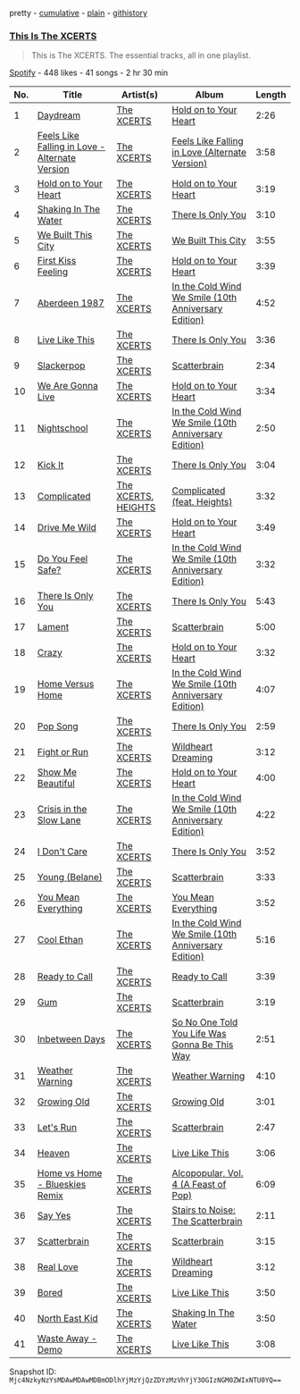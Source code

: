pretty - [cumulative](/playlists/cumulative/37i9dQZF1DZ06evO4pXTlk.md) - [plain](/playlists/plain/37i9dQZF1DZ06evO4pXTlk) - [githistory](https://github.githistory.xyz/mackorone/spotify-playlist-archive/blob/main/playlists/plain/37i9dQZF1DZ06evO4pXTlk)

### [This Is The XCERTS](https://open.spotify.com/playlist/37i9dQZF1DZ06evO4pXTlk)

> This is The XCERTS\. The essential tracks, all in one playlist.

[Spotify](https://open.spotify.com/user/spotify) - 448 likes - 41 songs - 2 hr 30 min

| No. | Title | Artist(s) | Album | Length |
|---|---|---|---|---|
| 1 | [Daydream](https://open.spotify.com/track/4ZJRoFTNJzcA1KKJgxncvu) | [The XCERTS](https://open.spotify.com/artist/7sKlSlGo7d1D3dhFYKO0Y5) | [Hold on to Your Heart](https://open.spotify.com/album/0dUfvaLw6L22guWr1ldEr2) | 2:26 |
| 2 | [Feels Like Falling in Love \- Alternate Version](https://open.spotify.com/track/0pzeklIkrqOfc1eeleQ3px) | [The XCERTS](https://open.spotify.com/artist/7sKlSlGo7d1D3dhFYKO0Y5) | [Feels Like Falling in Love \(Alternate Version\)](https://open.spotify.com/album/5mFDzpbFYmeiHKEEumKXyt) | 3:58 |
| 3 | [Hold on to Your Heart](https://open.spotify.com/track/309SSdFnorhTPt5zIAdr7g) | [The XCERTS](https://open.spotify.com/artist/7sKlSlGo7d1D3dhFYKO0Y5) | [Hold on to Your Heart](https://open.spotify.com/album/2vpzTHAONPRfkg1np7dbjX) | 3:19 |
| 4 | [Shaking In The Water](https://open.spotify.com/track/4EAEzurHVgxsXmJ263P6fV) | [The XCERTS](https://open.spotify.com/artist/7sKlSlGo7d1D3dhFYKO0Y5) | [There Is Only You](https://open.spotify.com/album/1PVASk4Wj9YoOlllQgDUoL) | 3:10 |
| 5 | [We Built This City](https://open.spotify.com/track/6uGax7tGLYcmZ0Nk12eO9a) | [The XCERTS](https://open.spotify.com/artist/7sKlSlGo7d1D3dhFYKO0Y5) | [We Built This City](https://open.spotify.com/album/25XwdliNAo6VrO7J2U2GxJ) | 3:55 |
| 6 | [First Kiss Feeling](https://open.spotify.com/track/3Ow3vn452NgBsTr09NZVAw) | [The XCERTS](https://open.spotify.com/artist/7sKlSlGo7d1D3dhFYKO0Y5) | [Hold on to Your Heart](https://open.spotify.com/album/0dUfvaLw6L22guWr1ldEr2) | 3:39 |
| 7 | [Aberdeen 1987](https://open.spotify.com/track/4IPBnGpwKJIlSdlq8kgZVv) | [The XCERTS](https://open.spotify.com/artist/7sKlSlGo7d1D3dhFYKO0Y5) | [In the Cold Wind We Smile \(10th Anniversary Edition\)](https://open.spotify.com/album/7KpMyE6xSVdRVdkIxSng5N) | 4:52 |
| 8 | [Live Like This](https://open.spotify.com/track/4Vt9jIvA2OSFZ7V1UKYDyy) | [The XCERTS](https://open.spotify.com/artist/7sKlSlGo7d1D3dhFYKO0Y5) | [There Is Only You](https://open.spotify.com/album/1PVASk4Wj9YoOlllQgDUoL) | 3:36 |
| 9 | [Slackerpop](https://open.spotify.com/track/7qgp4PNvNPG5vPoMeGg29E) | [The XCERTS](https://open.spotify.com/artist/7sKlSlGo7d1D3dhFYKO0Y5) | [Scatterbrain](https://open.spotify.com/album/7qJcUjJEAzI5t3xdD496Ap) | 2:34 |
| 10 | [We Are Gonna Live](https://open.spotify.com/track/4xecVWlowXeLZXxGZ3eeBS) | [The XCERTS](https://open.spotify.com/artist/7sKlSlGo7d1D3dhFYKO0Y5) | [Hold on to Your Heart](https://open.spotify.com/album/0dUfvaLw6L22guWr1ldEr2) | 3:34 |
| 11 | [Nightschool](https://open.spotify.com/track/7kypxcJ3LGW1OFH0PLvpf9) | [The XCERTS](https://open.spotify.com/artist/7sKlSlGo7d1D3dhFYKO0Y5) | [In the Cold Wind We Smile \(10th Anniversary Edition\)](https://open.spotify.com/album/7KpMyE6xSVdRVdkIxSng5N) | 2:50 |
| 12 | [Kick It](https://open.spotify.com/track/6DudfdpqtGRCyUoTcMAmJb) | [The XCERTS](https://open.spotify.com/artist/7sKlSlGo7d1D3dhFYKO0Y5) | [There Is Only You](https://open.spotify.com/album/1PVASk4Wj9YoOlllQgDUoL) | 3:04 |
| 13 | [Complicated](https://open.spotify.com/track/7w7WlXyXPuo0AuuWMSGw98) | [The XCERTS](https://open.spotify.com/artist/7sKlSlGo7d1D3dhFYKO0Y5), [HEIGHTS](https://open.spotify.com/artist/5EdogtWIzqFv45sdk6ePZH) | [Complicated \(feat\. Heights\)](https://open.spotify.com/album/3b5UdO9XkyHFQLFlNaWs01) | 3:32 |
| 14 | [Drive Me Wild](https://open.spotify.com/track/0vOuCoedkkXYOpU3QYkCBa) | [The XCERTS](https://open.spotify.com/artist/7sKlSlGo7d1D3dhFYKO0Y5) | [Hold on to Your Heart](https://open.spotify.com/album/0dUfvaLw6L22guWr1ldEr2) | 3:49 |
| 15 | [Do You Feel Safe?](https://open.spotify.com/track/71B1fNBwSnln85JuY4bTh3) | [The XCERTS](https://open.spotify.com/artist/7sKlSlGo7d1D3dhFYKO0Y5) | [In the Cold Wind We Smile \(10th Anniversary Edition\)](https://open.spotify.com/album/7KpMyE6xSVdRVdkIxSng5N) | 3:32 |
| 16 | [There Is Only You](https://open.spotify.com/track/7aqRsbwlcDexjeRKdv6UGc) | [The XCERTS](https://open.spotify.com/artist/7sKlSlGo7d1D3dhFYKO0Y5) | [There Is Only You](https://open.spotify.com/album/1PVASk4Wj9YoOlllQgDUoL) | 5:43 |
| 17 | [Lament](https://open.spotify.com/track/0P0mOSWEtA6suhu7zrcgOX) | [The XCERTS](https://open.spotify.com/artist/7sKlSlGo7d1D3dhFYKO0Y5) | [Scatterbrain](https://open.spotify.com/album/7qJcUjJEAzI5t3xdD496Ap) | 5:00 |
| 18 | [Crazy](https://open.spotify.com/track/4OUtEuCBZvKlaPKzBG7M4G) | [The XCERTS](https://open.spotify.com/artist/7sKlSlGo7d1D3dhFYKO0Y5) | [Hold on to Your Heart](https://open.spotify.com/album/0dUfvaLw6L22guWr1ldEr2) | 3:32 |
| 19 | [Home Versus Home](https://open.spotify.com/track/1xCHmRrMoqWgW3pMlyiJpR) | [The XCERTS](https://open.spotify.com/artist/7sKlSlGo7d1D3dhFYKO0Y5) | [In the Cold Wind We Smile \(10th Anniversary Edition\)](https://open.spotify.com/album/7KpMyE6xSVdRVdkIxSng5N) | 4:07 |
| 20 | [Pop Song](https://open.spotify.com/track/5X8TmJVSztmMqT0kq2z6G3) | [The XCERTS](https://open.spotify.com/artist/7sKlSlGo7d1D3dhFYKO0Y5) | [There Is Only You](https://open.spotify.com/album/1PVASk4Wj9YoOlllQgDUoL) | 2:59 |
| 21 | [Fight or Run](https://open.spotify.com/track/1bkRlqgIqGHsthK66ot39Q) | [The XCERTS](https://open.spotify.com/artist/7sKlSlGo7d1D3dhFYKO0Y5) | [Wildheart Dreaming](https://open.spotify.com/album/66OUu51LrvQjuywPP78Itc) | 3:12 |
| 22 | [Show Me Beautiful](https://open.spotify.com/track/5yMpH6XqTIjz2nWJMsP3ua) | [The XCERTS](https://open.spotify.com/artist/7sKlSlGo7d1D3dhFYKO0Y5) | [Hold on to Your Heart](https://open.spotify.com/album/0dUfvaLw6L22guWr1ldEr2) | 4:00 |
| 23 | [Crisis in the Slow Lane](https://open.spotify.com/track/7qWw4H4fBYV3p0rPrpT8IV) | [The XCERTS](https://open.spotify.com/artist/7sKlSlGo7d1D3dhFYKO0Y5) | [In the Cold Wind We Smile \(10th Anniversary Edition\)](https://open.spotify.com/album/7KpMyE6xSVdRVdkIxSng5N) | 4:22 |
| 24 | [I Don't Care](https://open.spotify.com/track/2Jt31docTzpsvfouRxEwoX) | [The XCERTS](https://open.spotify.com/artist/7sKlSlGo7d1D3dhFYKO0Y5) | [There Is Only You](https://open.spotify.com/album/1PVASk4Wj9YoOlllQgDUoL) | 3:52 |
| 25 | [Young \(Belane\)](https://open.spotify.com/track/6O3tpTZNeD4v0VEUvaBwSZ) | [The XCERTS](https://open.spotify.com/artist/7sKlSlGo7d1D3dhFYKO0Y5) | [Scatterbrain](https://open.spotify.com/album/7qJcUjJEAzI5t3xdD496Ap) | 3:33 |
| 26 | [You Mean Everything](https://open.spotify.com/track/5AbVoazHJjVZvRBekq3BhI) | [The XCERTS](https://open.spotify.com/artist/7sKlSlGo7d1D3dhFYKO0Y5) | [You Mean Everything](https://open.spotify.com/album/4clkcMkCg0FE8HizG0CE8K) | 3:52 |
| 27 | [Cool Ethan](https://open.spotify.com/track/2qHRHqAVw7HPjCiJHF4UPM) | [The XCERTS](https://open.spotify.com/artist/7sKlSlGo7d1D3dhFYKO0Y5) | [In the Cold Wind We Smile \(10th Anniversary Edition\)](https://open.spotify.com/album/7KpMyE6xSVdRVdkIxSng5N) | 5:16 |
| 28 | [Ready to Call](https://open.spotify.com/track/5ie3gZHgWj0Tip7YxJFTn6) | [The XCERTS](https://open.spotify.com/artist/7sKlSlGo7d1D3dhFYKO0Y5) | [Ready to Call](https://open.spotify.com/album/4CMzznQBNj0AP2uDAxbbGS) | 3:39 |
| 29 | [Gum](https://open.spotify.com/track/5cOebVOa8m5nfJOIGvBErB) | [The XCERTS](https://open.spotify.com/artist/7sKlSlGo7d1D3dhFYKO0Y5) | [Scatterbrain](https://open.spotify.com/album/7qJcUjJEAzI5t3xdD496Ap) | 3:19 |
| 30 | [Inbetween Days](https://open.spotify.com/track/1nnXpxZyF7ule644vVi1RZ) | [The XCERTS](https://open.spotify.com/artist/7sKlSlGo7d1D3dhFYKO0Y5) | [So No One Told You Life Was Gonna Be This Way](https://open.spotify.com/album/7Dubvhg0cRoqLSb3TVKfHg) | 2:51 |
| 31 | [Weather Warning](https://open.spotify.com/track/7brYfjNrouDl1WtqLxQP9s) | [The XCERTS](https://open.spotify.com/artist/7sKlSlGo7d1D3dhFYKO0Y5) | [Weather Warning](https://open.spotify.com/album/7BmVhPGyq2fG5Cg0Y1v4VF) | 4:10 |
| 32 | [Growing Old](https://open.spotify.com/track/6awPRJmTQazCOxeIRLq416) | [The XCERTS](https://open.spotify.com/artist/7sKlSlGo7d1D3dhFYKO0Y5) | [Growing Old](https://open.spotify.com/album/3bdamvYH1KgiOC7H2MeW69) | 3:01 |
| 33 | [Let's Run](https://open.spotify.com/track/2Wwm67ZMDDj9gY2jPcwFLO) | [The XCERTS](https://open.spotify.com/artist/7sKlSlGo7d1D3dhFYKO0Y5) | [Scatterbrain](https://open.spotify.com/album/7qJcUjJEAzI5t3xdD496Ap) | 2:47 |
| 34 | [Heaven](https://open.spotify.com/track/0YPxplaEoKPTWDTfh8emvI) | [The XCERTS](https://open.spotify.com/artist/7sKlSlGo7d1D3dhFYKO0Y5) | [Live Like This](https://open.spotify.com/album/6aid0JJx7b8qP7kRNejoGd) | 3:06 |
| 35 | [Home vs Home \- Blueskies Remix](https://open.spotify.com/track/5muEIkHoRmhgQEQTjOC1H4) | [The XCERTS](https://open.spotify.com/artist/7sKlSlGo7d1D3dhFYKO0Y5) | [Alcopopular, Vol\. 4 \(A Feast of Pop\)](https://open.spotify.com/album/0b0AYxMmxZhKvH6UuoGeOX) | 6:09 |
| 36 | [Say Yes](https://open.spotify.com/track/4Bglz77Z736LzNpBCQrE2M) | [The XCERTS](https://open.spotify.com/artist/7sKlSlGo7d1D3dhFYKO0Y5) | [Stairs to Noise: The Scatterbrain](https://open.spotify.com/album/0nge5MyzEgVNZnc4OPg518) | 2:11 |
| 37 | [Scatterbrain](https://open.spotify.com/track/4WcdCE3c0lY31jac8qPRnt) | [The XCERTS](https://open.spotify.com/artist/7sKlSlGo7d1D3dhFYKO0Y5) | [Scatterbrain](https://open.spotify.com/album/7qJcUjJEAzI5t3xdD496Ap) | 3:15 |
| 38 | [Real Love](https://open.spotify.com/track/5lfjKinwOHkwLfExvzMOLI) | [The XCERTS](https://open.spotify.com/artist/7sKlSlGo7d1D3dhFYKO0Y5) | [Wildheart Dreaming](https://open.spotify.com/album/66OUu51LrvQjuywPP78Itc) | 3:12 |
| 39 | [Bored](https://open.spotify.com/track/3r5giCeK7AtSByLMbmQgl0) | [The XCERTS](https://open.spotify.com/artist/7sKlSlGo7d1D3dhFYKO0Y5) | [Live Like This](https://open.spotify.com/album/6aid0JJx7b8qP7kRNejoGd) | 3:50 |
| 40 | [North East Kid](https://open.spotify.com/track/5Itxr5Pxr7Gm283MnkbcRv) | [The XCERTS](https://open.spotify.com/artist/7sKlSlGo7d1D3dhFYKO0Y5) | [Shaking In The Water](https://open.spotify.com/album/4qAwGPiGVQvbgccrF34jih) | 3:50 |
| 41 | [Waste Away \- Demo](https://open.spotify.com/track/6B8V4E3GXnLrmts6ZYIN1c) | [The XCERTS](https://open.spotify.com/artist/7sKlSlGo7d1D3dhFYKO0Y5) | [Live Like This](https://open.spotify.com/album/6aid0JJx7b8qP7kRNejoGd) | 3:08 |

Snapshot ID: `Mjc4NzkyNzYsMDAwMDAwMDBmODlhYjMzYjQzZDYzMzVhYjY3OGIzNGM0ZWIxNTU0YQ==`

